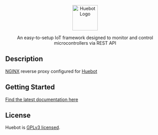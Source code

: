 <p align="center">
  <a href="https://docs.huebot.io/" target="blank"><img src="https://github.com/huebot-iot/node/assets/8736328/95bd3ef7-ad0f-431c-8df0-abe994927e00" width="80" alt="Huebot Logo" /></a>
</p>

<p align="center">An easy-to-setup IoT framework designed to monitor and control microcontrollers via REST API</p>

## Description 
[NGINX](https://github.com/nginx/nginx) reverse proxy configured for [Huebot](https://github.com/huebot-iot/huebot)

## Getting Started
[Find the latest documentation here](https://docs.huebot.io/)

## License
Huebot is [GPLv3 licensed](LICENSE).